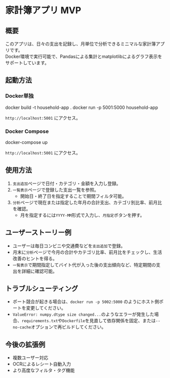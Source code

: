 # 家計簿アプリ MVP

## 概要
このアプリは、日々の支出を記録し、月単位で分析できるミニマルな家計簿アプリです。  
Docker環境で実行可能で、Pandasによる集計とmatplotlibによるグラフ表示をサポートしています。

## 起動方法
### Docker単独
docker build -t household-app . docker run -p 5001:5000 household-app

`http://localhost:5001` にアクセス。

### Docker Compose
docker-compose up

`http://localhost:5001` にアクセス。

## 使用方法
1. `支出追加`ページで日付・カテゴリ・金額を入力し登録。
2. `一覧表示`ページで登録した支出一覧を参照。
   - 開始日・終了日を指定することで期間フィルタ可能。
3. `分析`ページで現在または指定した年月の合計支出、カテゴリ別比率、前月比を確認。
   - 月を指定するには`YYYY-MM`形式で入力し、`月指定`ボタンを押す。
   
## ユーザーストーリー例
- ユーザーは毎日コンビニや交通費などを`支出追加`で登録。
- 月末に`分析`ページで今月の合計やカテゴリ比率、前月比をチェックし、生活改善のヒントを得る。
- `一覧表示`で期間指定してバイト代が入った後の支出傾向など、特定期間の支出を詳細に確認可能。

## トラブルシューティング
- ポート競合が起きる場合は、`docker run -p 5002:5000` のようにホスト側ポートを変更してください。
- `ValueError: numpy.dtype size changed...`のようなエラーが発生した場合、`requirements.txt`や`Dockerfile`を見直して依存関係を固定、または`--no-cache`オプションで再ビルドしてください。

## 今後の拡張例
- 複数ユーザー対応
- OCRによるレシート自動入力
- より高度なフィルタ・タグ機能
